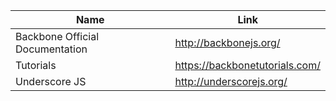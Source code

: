Name | Link
------------ | -------------
Backbone Official Documentation | http://backbonejs.org/
Tutorials | https://backbonetutorials.com/
Underscore JS | http://underscorejs.org/